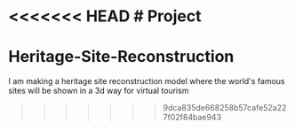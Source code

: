 <<<<<<< HEAD
﻿# Project
=======
# Heritage-Site-Reconstruction
I am making a heritage site reconstruction model where the world's famous sites will be shown in a 3d way for virtual tourism
>>>>>>> 9dca835de668258b57cafe52a227f02f84bae943

